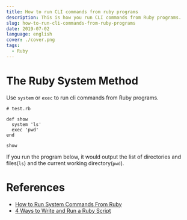 ```yaml
---
title: How to run CLI commands from ruby programs
description: This is how you run CLI commands from Ruby programs.
slug: how-to-run-cli-commands-from-ruby-programs
date: 2019-07-02
language: english
cover: ./cover.png
tags: 
  - Ruby
---
```

# The Ruby System Method

Use `system` or `exec` to run cli commands from Ruby programs.

```
# test.rb

def show
  system 'ls'
  exec 'pwd'
end

show
```

If you run the program below, it would output the list of directories and files(`ls`) and the current working directory(`pwd`).

# References 
- [How to Run System Commands From Ruby](https://www.rubyguides.com/2018/12/ruby-system/)
- [4 Ways to Write and Run a Ruby Script](https://cobwwweb.com/four-ways-to-write-run-ruby-script)

